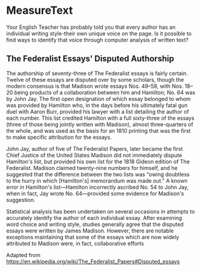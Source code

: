 # MeasureText

Your English Teacher has probably told you that every author has an individual writing style-their own unique voice on the page. Is it possible to find ways to identify that voice through computer analysis of written text?

## The Federalist Essays' Disputed Authorship
The authorship of seventy-three of The Federalist essays is fairly certain. Twelve of these essays are disputed over by some scholars, though the modern consensus is that Madison wrote essays Nos. 49–58, with Nos. 18–20 being products of a collaboration between him and Hamilton; No. 64 was by John Jay. The first open designation of which essay belonged to whom was provided by Hamilton who, in the days before his ultimately fatal gun duel with Aaron Burr, provided his lawyer with a list detailing the author of each number. This list credited Hamilton with a full sixty-three of the essays (three of those being jointly written with Madison), almost three-quarters of the whole, and was used as the basis for an 1810 printing that was the first to make specific attribution for the essays.


John Jay, author of five of The Federalist Papers, later became the first Chief Justice of the United States
Madison did not immediately dispute Hamilton's list, but provided his own list for the 1818 Gideon edition of The Federalist. Madison claimed twenty-nine numbers for himself, and he suggested that the difference between the two lists was "owing doubtless to the hurry in which [Hamilton's] memorandum was made out." A known error in Hamilton's list—Hamilton incorrectly ascribed No. 54 to John Jay, when in fact, Jay wrote No. 64—provided some evidence for Madison's suggestion.

Statistical analysis has been undertaken on several occasions in attempts to accurately identify the author of each individual essay. After examining word choice and writing style, studies generally agree that the disputed essays were written by James Madison. However, there are notable exceptions maintaining that some of the essays which are now widely attributed to Madison were, in fact, collaborative efforts

Adapted from https://en.wikipedia.org/wiki/The_Federalist_Papers#Disputed_essays
